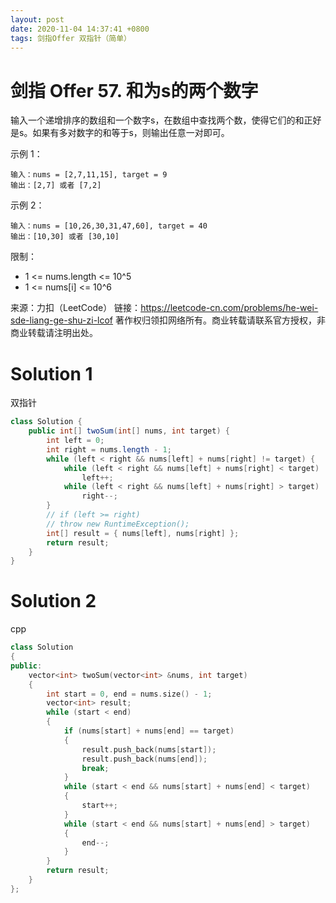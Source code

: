```yaml
---
layout: post
date: 2020-11-04 14:37:41 +0800
tags: 剑指Offer 双指针（简单）
---
```


# 剑指 Offer 57. 和为s的两个数字

输入一个递增排序的数组和一个数字s，在数组中查找两个数，使得它们的和正好是s。如果有多对数字的和等于s，则输出任意一对即可。

示例 1：
```
输入：nums = [2,7,11,15], target = 9
输出：[2,7] 或者 [7,2]
```
示例 2：
```
输入：nums = [10,26,30,31,47,60], target = 40
输出：[10,30] 或者 [30,10]
```
限制：
+ 1 <= nums.length <= 10^5
+ 1 <= nums[i] <= 10^6

来源：力扣（LeetCode）
链接：https://leetcode-cn.com/problems/he-wei-sde-liang-ge-shu-zi-lcof
著作权归领扣网络所有。商业转载请联系官方授权，非商业转载请注明出处。

# Solution 1
双指针  
``` java
class Solution {
    public int[] twoSum(int[] nums, int target) {
        int left = 0;
        int right = nums.length - 1;
        while (left < right && nums[left] + nums[right] != target) {
            while (left < right && nums[left] + nums[right] < target)
                left++;
            while (left < right && nums[left] + nums[right] > target)
                right--;
        }
        // if (left >= right)
        // throw new RuntimeException();
        int[] result = { nums[left], nums[right] };
        return result;
    }
}
```

# Solution 2
cpp  
``` cpp
class Solution
{
public:
    vector<int> twoSum(vector<int> &nums, int target)
    {
        int start = 0, end = nums.size() - 1;
        vector<int> result;
        while (start < end)
        {
            if (nums[start] + nums[end] == target)
            {
                result.push_back(nums[start]);
                result.push_back(nums[end]);
                break;
            }
            while (start < end && nums[start] + nums[end] < target)
            {
                start++;
            }
            while (start < end && nums[start] + nums[end] > target)
            {
                end--;
            }
        }
        return result;
    }
};
```